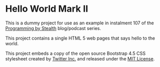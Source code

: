 # Hello World Mark II

This is a dummy project for use as an example in instalment 107 of the [Programming by Stealth](https://pbs.bartificer.net/) blog/podcast series.

This project contains a single HTML 5 web pages that says hello to the world.

This project embeds a copy of the open source Bootstrap 4.5 CSS stylesheet created by [Twitter Inc.](https://twitter.com/) and released under the [MIT License](https://github.com/twbs/bootstrap/blob/main/LICENSE).